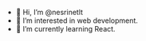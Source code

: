 - 👋 Hi, I’m @nesrinetlt
- 👀 I’m interested in web development.
- 🌱 I’m currently learning React.


<!---
nesrinetlt/nesrinetlt is a ✨ special ✨ repository because its `README.md` (this file) appears on your GitHub profile.
You can click the Preview link to take a look at your changes.
--->
